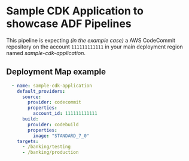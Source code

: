 # Sample CDK Application to showcase ADF Pipelines

This pipeline is expecting *(in the example case)* a AWS CodeCommit repository
on the account `111111111111` in your main deployment region named
*sample-cdk-application*.

## Deployment Map example

```yaml
  - name: sample-cdk-application
    default_providers:
      source:
        provider: codecommit
        properties:
          account_id: 111111111111
      build:
        provider: codebuild
        properties:
          image: "STANDARD_7_0"
    targets:
      - /banking/testing
      - /banking/production
```
